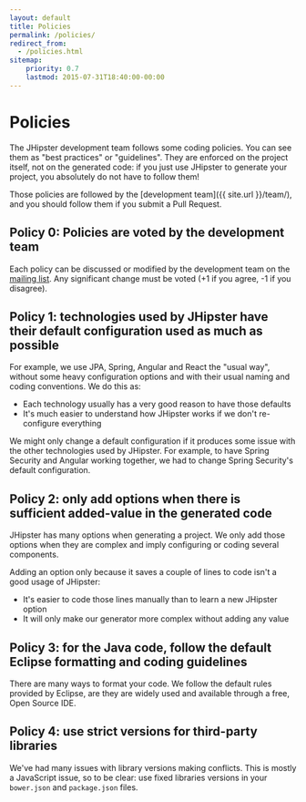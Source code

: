```yaml
---
layout: default
title: Policies
permalink: /policies/
redirect_from:
  - /policies.html
sitemap:
    priority: 0.7
    lastmod: 2015-07-31T18:40:00-00:00
---
```


# <i class="fa fa-gavel"></i> Policies

The JHipster development team follows some coding policies. You can see them as "best practices" or "guidelines". They are enforced on the project itself, not on the generated code: if you just use JHipster to generate your project, you absolutely do not have to follow them!

Those policies are followed by the [development team]({{ site.url }}/team/), and you should follow them if you submit a Pull Request.

## Policy 0: Policies are voted by the development team

Each policy can be discussed or modified by the development team on the [mailing list](https://groups.google.com/forum/?hl=en#!forum/jhipster-dev). Any significant change must be voted (+1 if you agree, -1 if you disagree).

## Policy 1: technologies used by JHipster have their default configuration used as much as possible

For example, we use JPA, Spring, Angular and React the "usual way", without some heavy configuration options and with their usual naming and coding conventions. We do this as:

- Each technology usually has a very good reason to have those defaults
- It's much easier to understand how JHipster works if we don't re-configure everything

We might only change a default configuration if it produces some issue with the other technologies used by JHipster. For example, to have Spring Security and Angular working together, we had to change Spring Security's default configuration.

## Policy 2: only add options when there is sufficient added-value in the generated code

JHipster has many options when generating a project. We only add those options when they are complex and imply configuring or coding several components.

Adding an option only because it saves a couple of lines to code isn't a good usage of JHipster:

- It's easier to code those lines manually than to learn a new JHipster option
- It will only make our generator more complex without adding any value

## Policy 3: for the Java code, follow the default Eclipse formatting and coding guidelines

There are many ways to format your code. We follow the default rules provided by Eclipse, are they
are widely used and available through a free, Open Source IDE.

## Policy 4: use strict versions for third-party libraries

We've had many issues with library versions making conflicts. This is mostly a JavaScript issue, so to be clear: use fixed libraries versions in your `bower.json` and `package.json` files.

